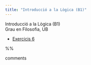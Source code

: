 ```yaml
---
title: "Introducció a la Lògica (B1)"
---
```

Introducció a la Lògica (B1)  
Grau en Filosofia, UB

- [Exercicis 6](202211051612) 

%% 

comments